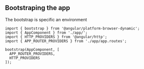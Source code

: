 ## Bootstraping the app

The bootstrap is specific an environment

```
import { bootstrap } from '@angular/platform-browser-dynamic';
import { AppComponent } from './app/';
import { HTTP_PROVIDERS } from '@angular/http';
import { APP_ROUTER_PROVIDERS } from './app/app.routes';

bootstrap(AppComponent, [
  APP_ROUTER_PROVIDERS,
  HTTP_PROVIDERS
]);
```
